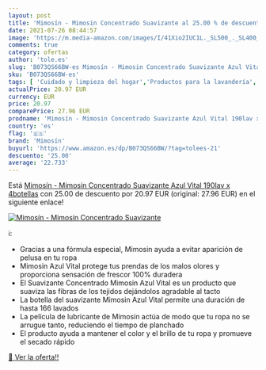 ```yaml
---
layout: post
title: 'Mimosín - Mimosin Concentrado Suavizante al 25.00 % de descuento'
date: 2021-07-26 08:44:57
image: 'https://m.media-amazon.com/images/I/41Xio2IUC1L._SL500_._SL400_.jpg'
comments: true
category: ofertas
author: 'tole.es'
slug: 'B073QS66BW-es Mimosín - Mimosin Concentrado Suavizante Azul Vital 190lav...'
sku: 'B073QS66BW-es'
tags: [ 'Cuidado y limpieza del hogar','Productos para la lavandería','Salud y cuidado personal','Suavizante líquido','mimosin','mimosín','suavizante', ]
actualPrice: 20.97 EUR
currency: EUR
price: 20.97
comparePrice: 27.96 EUR
prodname: 'Mimosín - Mimosin Concentrado Suavizante Azul Vital 190lav x 4botellas'
country: 'es'
flag: '🇪🇸'
brand: 'Mimosín'
buyurl: 'https://www.amazon.es/dp/B073QS66BW/?tag=tolees-21'
descuento: '25.00'
average: '22.733'
---
```


Está [Mimosín - Mimosin Concentrado Suavizante Azul Vital 190lav x 4botellas](https://www.amazon.es/dp/B073QS66BW/?tag=tolees-21) con 25.00 de descuento por 20.97 EUR (original: 27.96 EUR) en el siguiente enlace!

[![Mimosín - Mimosin Concentrado Suavizante](https://m.media-amazon.com/images/I/41Xio2IUC1L._SL500_._SL400_.jpg)](https://www.amazon.es/dp/B073QS66BW/?tag=tolees-21)

ℹ️:

- Gracias a una fórmula especial, Mimosin ayuda a evitar aparición de pelusa en tu ropa
- Mimosin Azul Vital protege tus prendas de los malos olores y proporciona sensación de frescor 100% duradera
- El Suavizante Concentrado Mimosin Azul Vital es un producto que suaviza las fibras de los tejidos dejándolos agradable al tacto
- La botella del suavizante Mimosin Azul Vital permite una duración de hasta 166 lavados
- La película de lubricante de Mimosin actúa de modo que tu ropa no se arrugue tanto, reduciendo el tiempo de planchado
- El producto ayuda a mantener el color y el brillo de tu ropa y promueve el secado rápido

[🛒 Ver la oferta!!](https://www.amazon.es/dp/B073QS66BW/?tag=tolees-21)
